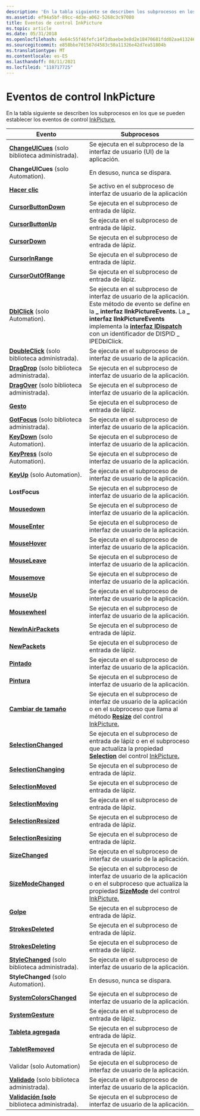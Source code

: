 ```yaml
---
description: 'En la tabla siguiente se describen los subprocesos en los que se pueden establecer los eventos de control InkPicture. EventThreadsChangeUICues (solo biblioteca administrada). Se ejecuta en el subproceso de la interfaz de usuario (UI) de la aplicación. ChangeUICues (solo Automation). En desuso, nunca se dispara. Haga clic enFires en el subproceso de interfaz de usuario de la aplicaciónCursorButtonDownFires en el subproceso de entrada de lápiz. CursorButtonUpFires en el subproceso de entrada de lápiz. CursorDownFires en el subproceso de entrada de lápiz. CursorInRangeFires en el subproceso de entrada de lápiz. CursorOutOfRangeFires en el subproceso de entrada de lápiz. DblClick (solo Automation). Se ejecuta en el subproceso de interfaz de usuario de la aplicación. Este método de evento se define en la \_ interfaz IInkPictureEvents. La interfaz IInkPictureEvents implementa la interfaz IDispatch con un identificador \_ de DISPID \_ IPEDblClick.DoubleClick (solo biblioteca administrada). Se ejecuta en el subproceso de interfaz de usuario de la aplicación. DragDrop (solo biblioteca administrada). Se ejecuta en el subproceso de interfaz de usuario de la aplicación. DragOver (solo biblioteca administrada). Se ejecuta en el subproceso de interfaz de usuario de la aplicación. GestureFires en el subproceso de entrada de lápiz. GotFocus (solo biblioteca administrada). Se ejecuta en el subproceso de interfaz de usuario de la aplicación. KeyDown (solo Automation). Se ejecuta en el subproceso de interfaz de usuario de la aplicación. KeyPress (solo Automation). Se ejecuta en el subproceso de interfaz de usuario de la aplicación. KeyUp (solo Automation). Se ejecuta en el subproceso de interfaz de usuario de la aplicación. LostFocusFires en el subproceso de interfaz de usuario de la aplicación. MouseDownFires en el subproceso de interfaz de usuario de la aplicación. MouseEnterFires en el subproceso de interfaz de usuario de la aplicación. MouseHoverFires en el subproceso de interfaz de usuario de la aplicación. MouseLeaveFires en el subproceso de interfaz de usuario de la aplicación. MouseMoveFires en el subproceso de interfaz de usuario de la aplicación. MouseUpFires en el subproceso de interfaz de usuario de la aplicación. MouseWheelFires en el subproceso de interfaz de usuario de la aplicación. NewInAirPacketsFires en el subproceso de entrada de lápiz. NewPacketsFires en el subproceso de entrada de lápiz. PaintedFires en el subproceso de interfaz de usuario de la aplicación. PaintingFires en el subproceso de interfaz de usuario de la aplicación. ResizeFires en el subproceso de interfaz de usuario de la aplicación o en el subproceso que llama al método Resize del control InkPicture. SelectionChangedFires en el subproceso de entrada de lápiz o en el subproceso que actualiza la propiedad Selection del control InkPicture. SelectionChangingFires en el subproceso de entrada de lápiz. SelectionMovedFires en el subproceso de entrada de lápiz. SelectionMovingFires en el subproceso de entrada de lápiz. SelectionResizedFires en el subproceso de entrada de lápiz. SelectionResizingFires en el subproceso de entrada de lápiz. SizeChangedFires en el subproceso de interfaz de usuario de la aplicación. SizeModeChangedFires en el subproceso de interfaz de usuario de la aplicación o en el subproceso que actualiza la propiedad SizeMode del control InkPicture. StrokeFires en el subproceso de entrada de lápiz. StrokesDeletedFires en el subproceso de entrada de lápiz. StrokesDeletingFires en el subproceso de entrada de lápiz. StyleChanged (solo biblioteca administrada). Se ejecuta en el subproceso de interfaz de usuario de la aplicación. StyleChanged (solo Automation). En desuso, nunca fires.SystemColorsChangedFires en la interfaz de usuario de la aplicación thread.SystemGestureFires en el subproceso de entrada de lápiz. TabletAddedFires en el subproceso de entrada de lápiz. TabletRemovedFires en el subproceso de entrada de lápiz. Validar (solo Automation) se desenlace en el subproceso de interfaz de usuario de la aplicación. Validado (solo biblioteca administrada). Se ejecuta en el subproceso de interfaz de usuario de la aplicación. Validación (solo biblioteca administrada). Se ejecuta en el subproceso de interfaz de usuario de la aplicación. '
ms.assetid: ef94a5bf-89cc-4d3e-a062-5268c3c97080
title: Eventos de control InkPicture
ms.topic: article
ms.date: 05/31/2018
ms.openlocfilehash: 4e64c55f46fefc14f2dbaebe3e8d2e18470681fdd02aa413246fe9276d80b8cf
ms.sourcegitcommit: e858bbe701567d4583c50a11326e42d7ea51804b
ms.translationtype: MT
ms.contentlocale: es-ES
ms.lasthandoff: 08/11/2021
ms.locfileid: "118717725"
---
```

# <a name="inkpicture-control-events"></a>Eventos de control InkPicture

En la tabla siguiente se describen los subprocesos en los que se pueden establecer los eventos de control [InkPicture.](inkpicture-control-reference.md)



| Evento                                                                                            | Subprocesos                                                                                                                                                                                                                                                                                            |
|--------------------------------------------------------------------------------------------------|----------------------------------------------------------------------------------------------------------------------------------------------------------------------------------------------------------------------------------------------------------------------------------------------------|
| [**ChangeUICues**](/dotnet/api/system.windows.forms.control.changeuicues?view=netcore-3.1) (solo biblioteca administrada). | Se ejecuta en el subproceso de la interfaz de usuario (UI) de la aplicación.<br/>                                                                                                                                                                                                                                  |
| **ChangeUICues** (solo Automation).                                                              | En desuso, nunca se dispara.<br/>                                                                                                                                                                                                                                                                |
| [**Hacer clic**](inkpicture-click.md)                                                                | Se activo en el subproceso de interfaz de usuario de la aplicación<br/>                                                                                                                                                                                                                                                    |
| [**CursorButtonDown**](inkpicture-cursorbuttondown.md)                                          | Se ejecuta en el subproceso de entrada de lápiz.<br/>                                                                                                                                                                                                                                                                |
| [**CursorButtonUp**](inkpicture-cursorbuttonup.md)                                              | Se ejecuta en el subproceso de entrada de lápiz.<br/>                                                                                                                                                                                                                                                                |
| [**CursorDown**](inkpicture-cursordown.md)                                                      | Se ejecuta en el subproceso de entrada de lápiz.<br/>                                                                                                                                                                                                                                                                |
| [**CursorInRange**](inkpicture-cursorinrange.md)                                                | Se ejecuta en el subproceso de entrada de lápiz.<br/>                                                                                                                                                                                                                                                                |
| [**CursorOutOfRange**](inkpicture-cursoroutofrange.md)                                          | Se ejecuta en el subproceso de entrada de lápiz.<br/>                                                                                                                                                                                                                                                                |
| [**DblClick**](inkpicture-dblclick.md) (solo Automation).                                       | Se ejecuta en el subproceso de interfaz de usuario de la aplicación.<br/> Este método de evento se define en la **\_ interfaz IInkPictureEvents.** La **\_ interfaz IInkPictureEvents** implementa la [**interfaz IDispatch**](/windows/win32/api/oaidl/nn-oaidl-idispatch) con un identificador de DISPID \_ IPEDblClick.<br/> |
| [**DoubleClick**](/dotnet/api/system.windows.forms.control.doubleclick?view=netcore-3.1) (solo biblioteca administrada).   | Se ejecuta en el subproceso de interfaz de usuario de la aplicación.<br/>                                                                                                                                                                                                                                                   |
| [**DragDrop**](/dotnet/api/system.windows.forms.control.dragdrop?view=netcore-3.1) (solo biblioteca administrada).         | Se ejecuta en el subproceso de interfaz de usuario de la aplicación.<br/>                                                                                                                                                                                                                                                   |
| [**DragOver**](/dotnet/api/system.windows.forms.control.dragenter?view=netcore-3.1) (solo biblioteca administrada).        | Se ejecuta en el subproceso de interfaz de usuario de la aplicación.<br/>                                                                                                                                                                                                                                                   |
| [**Gesto**](inkpicture-gesture.md)                                                            | Se ejecuta en el subproceso de entrada de lápiz.<br/>                                                                                                                                                                                                                                                                |
| [**GotFocus**](/dotnet/api/system.windows.forms.control.gotfocus?view=netcore-3.1) (solo biblioteca administrada).         | Se ejecuta en el subproceso de interfaz de usuario de la aplicación.<br/>                                                                                                                                                                                                                                                   |
| [**KeyDown**](inkpicture-keydown.md) (solo Automation).                                         | Se ejecuta en el subproceso de interfaz de usuario de la aplicación.<br/>                                                                                                                                                                                                                                                   |
| [**KeyPress**](inkpicture-keypress.md) (solo Automation).                                       | Se ejecuta en el subproceso de interfaz de usuario de la aplicación.<br/>                                                                                                                                                                                                                                                   |
| [**KeyUp**](inkpicture-keyup.md) (solo Automation).                                             | Se ejecuta en el subproceso de interfaz de usuario de la aplicación.<br/>                                                                                                                                                                                                                                                   |
| **LostFocus**                                                                                    | Se ejecuta en el subproceso de interfaz de usuario de la aplicación.<br/>                                                                                                                                                                                                                                                   |
| [**Mousedown**](inkpicture-mousedown.md)                                                        | Se ejecuta en el subproceso de interfaz de usuario de la aplicación.<br/>                                                                                                                                                                                                                                                   |
| [**MouseEnter**](inkpicture-mouseenter.md)                                                      | Se ejecuta en el subproceso de interfaz de usuario de la aplicación.<br/>                                                                                                                                                                                                                                                   |
| [**MouseHover**](inkpicture-mousehover.md)                                                      | Se ejecuta en el subproceso de interfaz de usuario de la aplicación.<br/>                                                                                                                                                                                                                                                   |
| [**MouseLeave**](inkpicture-mouseleave.md)                                                      | Se ejecuta en el subproceso de interfaz de usuario de la aplicación.<br/>                                                                                                                                                                                                                                                   |
| [**Mousemove**](inkpicture-mousemove.md)                                                        | Se ejecuta en el subproceso de interfaz de usuario de la aplicación.<br/>                                                                                                                                                                                                                                                   |
| [**MouseUp**](inkpicture-mouseup.md)                                                            | Se ejecuta en el subproceso de interfaz de usuario de la aplicación.<br/>                                                                                                                                                                                                                                                   |
| [**Mousewheel**](inkpicture-mousewheel.md)                                                      | Se ejecuta en el subproceso de interfaz de usuario de la aplicación.<br/>                                                                                                                                                                                                                                                   |
| [**NewInAirPackets**](inkpicture-newinairpackets.md)                                            | Se ejecuta en el subproceso de entrada de lápiz.<br/>                                                                                                                                                                                                                                                                |
| [**NewPackets**](inkpicture-newpackets.md)                                                      | Se ejecuta en el subproceso de entrada de lápiz.<br/>                                                                                                                                                                                                                                                                |
| [**Pintado**](inkpicture-painted.md)                                                            | Se ejecuta en el subproceso de interfaz de usuario de la aplicación.<br/>                                                                                                                                                                                                                                                   |
| [**Pintura**](inkpicture-painting.md)                                                          | Se ejecuta en el subproceso de interfaz de usuario de la aplicación.<br/>                                                                                                                                                                                                                                                   |
| [**Cambiar de tamaño**](inkpicture-resize.md)                                                              | Se ejecuta en el subproceso de interfaz de usuario de la aplicación o en el subproceso que llama al método [**Resize**](inkpicture-resize.md) del control [InkPicture.](inkpicture-control-reference.md)<br/>                                                                                                              |
| [**SelectionChanged**](inkpicture-selectionchanged.md)                                          | Se ejecuta en el subproceso de entrada de lápiz o en el subproceso que actualiza la propiedad [**Selection**](/windows/desktop/api/msinkaut/nf-msinkaut-iinkpicture-get_selection) del control [InkPicture.](inkpicture-control-reference.md)<br/>                                                                                                                 |
| [**SelectionChanging**](inkpicture-selectionchanging.md)                                        | Se ejecuta en el subproceso de entrada de lápiz.<br/>                                                                                                                                                                                                                                                                |
| [**SelectionMoved**](inkpicture-selectionmoved.md)                                              | Se ejecuta en el subproceso de entrada de lápiz.<br/>                                                                                                                                                                                                                                                                |
| [**SelectionMoving**](inkpicture-selectionmoving.md)                                            | Se ejecuta en el subproceso de entrada de lápiz.<br/>                                                                                                                                                                                                                                                                |
| [**SelectionResized**](inkpicture-selectionresized.md)                                          | Se ejecuta en el subproceso de entrada de lápiz.<br/>                                                                                                                                                                                                                                                                |
| [**SelectionResizing**](inkpicture-selectionresizing.md)                                        | Se ejecuta en el subproceso de entrada de lápiz.<br/>                                                                                                                                                                                                                                                                |
| [**SizeChanged**](inkpicture-sizechanged.md)                                                    | Se ejecuta en el subproceso de interfaz de usuario de la aplicación.<br/>                                                                                                                                                                                                                                                   |
| [**SizeModeChanged**](inkpicture-sizemodechanged.md)                                            | Se ejecuta en el subproceso de interfaz de usuario de la aplicación o en el subproceso que actualiza la propiedad [**SizeMode**](/windows/desktop/api/msinkaut/nf-msinkaut-iinkpicture-get_sizemode) del control [InkPicture.](inkpicture-control-reference.md)<br/>                                                                                                      |
| [**Golpe**](inkpicture-stroke.md)                                                              | Se ejecuta en el subproceso de entrada de lápiz.<br/>                                                                                                                                                                                                                                                                |
| [**StrokesDeleted**](inkpicture-strokesdeleted.md)                                              | Se ejecuta en el subproceso de entrada de lápiz.<br/>                                                                                                                                                                                                                                                                |
| [**StrokesDeleting**](inkpicture-strokesdeleting.md)                                            | Se ejecuta en el subproceso de entrada de lápiz.<br/>                                                                                                                                                                                                                                                                |
| [**StyleChanged**](/dotnet/api/system.windows.forms.control.stylechanged?view=netcore-3.1) (solo biblioteca administrada). | Se ejecuta en el subproceso de interfaz de usuario de la aplicación.<br/>                                                                                                                                                                                                                                                   |
| **StyleChanged** (solo Automation).                                                              | En desuso, nunca se dispara.<br/>                                                                                                                                                                                                                                                                |
| [**SystemColorsChanged**](inkpicture-systemcolorschanged.md)                                    | Se ejecuta en el subproceso de interfaz de usuario de la aplicación.<br/>                                                                                                                                                                                                                                                   |
| [**SystemGesture**](inkpicture-systemgesture.md)                                                | Se ejecuta en el subproceso de entrada de lápiz.<br/>                                                                                                                                                                                                                                                                |
| [**Tableta agregada**](inkpicture-tabletadded.md)                                                    | Se ejecuta en el subproceso de entrada de lápiz.<br/>                                                                                                                                                                                                                                                                |
| [**TabletRemoved**](inkpicture-tabletremoved.md)                                                | Se ejecuta en el subproceso de entrada de lápiz.<br/>                                                                                                                                                                                                                                                                |
| Validar (solo Automation)                                                                       | Se ejecuta en el subproceso de interfaz de usuario de la aplicación.<br/>                                                                                                                                                                                                                                                   |
| [**Validado**](/dotnet/api/system.windows.forms.control.validated?view=netcore-3.1) (solo biblioteca administrada).       | Se ejecuta en el subproceso de interfaz de usuario de la aplicación.<br/>                                                                                                                                                                                                                                                   |
| [**Validación (solo**](/dotnet/api/system.windows.forms.control.validating?view=netcore-3.1) biblioteca administrada).     | Se ejecuta en el subproceso de interfaz de usuario de la aplicación.<br/>                                                                                                                                                                                                                                                   |



 

 

